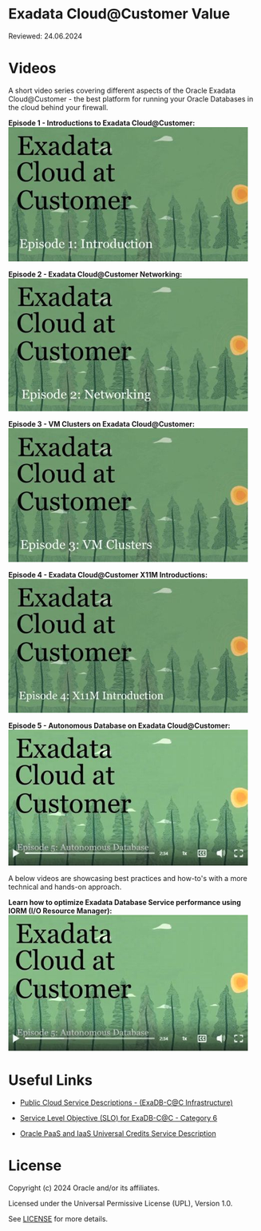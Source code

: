 # Exadata Cloud@Customer Value

Reviewed: 24.06.2024

# Videos
A short video series covering different aspects of the Oracle Exadata Cloud@Customer - the best platform for running your Oracle Databases in the cloud behind your firewall.

**Episode 1 - Introductions to Exadata Cloud@Customer:**
[![Episode 1 - Introduction](images/Ep1_TN.jpg "Episode 1 - Introduction")](https://lnkd.in/gb9pHt8Z)

**Episode 2 - Exadata Cloud@Customer Networking:**
[![Episode 2 - Networking](images/Ep2_TN.jpg "Episode 2 - Networking")](https://lnkd.in/e2YcMUn5)

**Episode 3 - VM Clusters on Exadata Cloud@Customer:**
[![Episode 3 - VM Clusters](images/Ep3_TN.jpg "Episode 3 - VM Clusters")](https://lnkd.in/gdTmDbFw)

**Episode 4 - Exadata Cloud@Customer X11M Introductions:**
[![Episode 4 - X11M](images/Ep4_TN.jpg "Episode 4 - X11M")](https://lnkd.in/e7C96jBx)

**Episode 5 - Autonomous Database on Exadata Cloud@Customer:**
[![Episode 5 - X11M](images/Ep5_TN.jpg "Episode 5 - Autonomous Database")](https://lnkd.in/eQkZzKvk)

A below videos are showcasing best practices and how-to's with a more technical and hands-on approach.

**Learn how to optimize Exadata Database Service performance using IORM (I/O Resource Manager):** 
[![IORM](images/Ep5_TN.jpg "Exadata Database Service Resource Management – IORM")](https://youtu.be/vXkWR6Uc0vM)

# Useful Links

- [Public Cloud Service Descriptions - (ExaDB-C@C Infrastructure)](https://www.oracle.com/assets/paas-iaas-public-cloud-2140609.pdf)

- [Service Level Objective (SLO) for ExaDB-C@C - Category 6](https://docs.oracle.com/en-us/iaas/Content/General/Reference/servicelevelobjectives.htm)

- [Oracle PaaS and IaaS Universal Credits Service Description](https://www.oracle.com/oce/dc/assets/CONT66B9F94D4751422F8C46B87B9FECB5B1/native/oracle-paas-and-iaas-universal-credits-service-descriptions.pdf)

# License

Copyright (c) 2024 Oracle and/or its affiliates.

Licensed under the Universal Permissive License (UPL), Version 1.0.

See [LICENSE](https://github.com/oracle-devrel/technology-engineering/blob/main/LICENSE) for more details.
